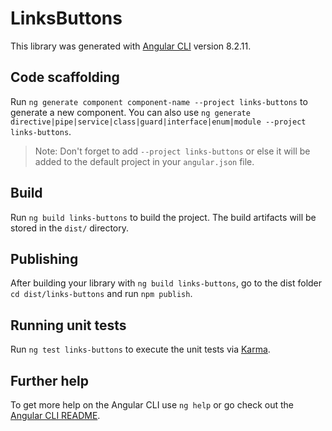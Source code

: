 # LinksButtons

This library was generated with [Angular CLI](https://github.com/angular/angular-cli) version 8.2.11.

## Code scaffolding

Run `ng generate component component-name --project links-buttons` to generate a new component. You can also use `ng generate directive|pipe|service|class|guard|interface|enum|module --project links-buttons`.
> Note: Don't forget to add `--project links-buttons` or else it will be added to the default project in your `angular.json` file. 

## Build

Run `ng build links-buttons` to build the project. The build artifacts will be stored in the `dist/` directory.

## Publishing

After building your library with `ng build links-buttons`, go to the dist folder `cd dist/links-buttons` and run `npm publish`.

## Running unit tests

Run `ng test links-buttons` to execute the unit tests via [Karma](https://karma-runner.github.io).

## Further help

To get more help on the Angular CLI use `ng help` or go check out the [Angular CLI README](https://github.com/angular/angular-cli/blob/master/README.md).

